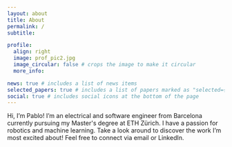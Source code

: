 ```yaml
---
layout: about
title: About
permalink: /
subtitle: 

profile:
  align: right
  image: prof_pic2.jpg
  image_circular: false # crops the image to make it circular
  more_info: 

news: true # includes a list of news items
selected_papers: true # includes a list of papers marked as "selected={true}"
social: true # includes social icons at the bottom of the page
---
```


Hi, I’m Pablo! I’m an electrical and software engineer from Barcelona currently pursuing my Master's degree at ETH Zürich. I have a passion for robotics and machine learning. Take a look around to discover the work I’m most excited about! Feel free to connect via email or LinkedIn.

